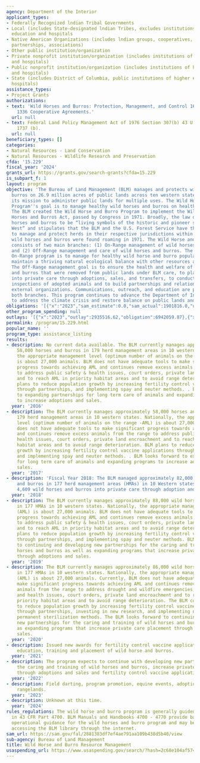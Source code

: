 ```yaml
---
agency: Department of the Interior
applicant_types:
- Federally Recognized lndian Tribal Governments
- Local (includes State-designated lndian Tribes, excludes institutions of higher
  education and hospitals
- Native American Organizations (includes lndian groups, cooperatives, corporations,
  partnerships, associations)
- Other public institution/organization
- Private nonprofit institution/organization (includes institutions of higher education
  and hospitals)
- Public nonprofit institution/organization (includes institutions of higher education
  and hospitals)
- State (includes District of Columbia, public institutions of higher education and
  hospitals)
assistance_types:
- Project Grants
authorizations:
- text: 'Wild Horses and Burros: Protection, Management, and Control 16 U.S.C. &sect;
    1336 Cooperative Agreements.'
  url: null
- text: Federal Land Policy Management Act of 1976 Section 307(b) 43 U.S.C. &sect;
    1737 (b).
  url: null
beneficiary_types: []
categories:
- Natural Resources - Land Conservation
- Natural Resources - Wildlife Research and Preservation
cfda: '15.229'
fiscal_year: '2024'
grants_url: https://grants.gov/search-grants?cfda=15.229
is_subpart_f: 1
layout: program
objective: 'The Bureau of Land Management (BLM) manages and protects wild horses and
  burros on 26.9 million acres of public lands across ten western states as part of
  its mission to administer public lands for multiple uses. The Wild Horse and Burro
  Program''s goal is to manage healthy wild horses and burros on healthy public rangelands.
  The BLM created the Wild Horse and Burro Program to implement the Wild-Free Roaming
  Horses and Burros Act, passed by Congress in 1971. Broadly, the law declares wild
  horses and burros to be “living symbols of the historic and pioneer spirit of the
  West” and stipulates that the BLM and the U.S. Forest Service have the responsibility
  to manage and protect herds in their respective jurisdictions within areas where
  wild horses and burros were found roaming in 1971. The Wild Horse and Burro Program
  consists of two main branches: (1) On-Range management of wild horses and burros,
  and (2) Off-Range management and care of wild horses and burros. The goal of the
  On-Range program is to manage for healthy wild horse and burro populations and to
  maintain a thriving natural ecological balance with other resources and land uses.
  The Off-Range management goal is to ensure the health and welfare of wild horses
  and burros that were removed from public lands under BLM care, to place animals
  into private care through adoptions, sales, and transfers, to conduct compliance
  inspections of adopted animals and to build partnerships and relationships with
  external organizations. Communications, outreach, and education are priorities of
  both branches. This program continues to advance the Department of Interior''s priorities
  to address the climate crisis and restore balance on public lands and waters.'
obligations: '[{"x":"2023","sam_estimate":0.0,"sam_actual":1901816.0,"usa_spending_actual":1825314.86},{"x":"2024","sam_estimate":0.0,"sam_actual":9009302.0,"usa_spending_actual":8960408.98},{"x":"2025","sam_estimate":0.0,"sam_actual":1000000.0,"usa_spending_actual":0.0}]'
other_program_spending: null
outlays: '[{"x":"2023","outlay":2935516.62,"obligation":6942059.87},{"x":"2024","outlay":0.0,"obligation":3725234.53},{"x":"2025","outlay":0.0,"obligation":0.0}]'
permalink: /program/15.229.html
popular_name: ''
program_type: assistance_listing
results:
- description: No current data available. The BLM currently manages approximately
    58,000 horses and burros in 179 herd management areas in 10 western states. Nationally,
    the appropriate management level (optimum number of animals on the range -AML)
    is about 27,000 animals. BLM does not have adequate tools to make significant
    progress towards achieving AML and continues remove excess animals from the range
    to address public safety & health issues, court orders, private land encroachment
    and to reach AML in priority habitat areas and to avoid range deterioration. BLM
    plans to reduce population growth by increasing fertility control vaccine applications
    through partnerships, and implementing spay and neuter methods. . BLM looks forward
    to expanding partnerships for long term care of animals and expanding programs
    to increase adoptions and sales.
  year: '2016'
- description: The BLM currently manages approximately 58,000 horses and burros in
    179 herd management areas in 10 western states. Nationally, the appropriate management
    level (optimum number of animals on the range -AML) is about 27,000 animals. BLM
    does not have adequate tools to make significant progress towards achieving AML
    and continues remove excess animals from the range to address public safety &
    health issues, court orders, private land encroachment and to reach AML in priority
    habitat areas and to avoid range deterioration. BLM plans to reduce population
    growth by increasing fertility control vaccine applications through partnerships,
    and implementing spay and neuter methods. . BLM looks forward to expanding partnerships
    for long term care of animals and expanding programs to increase adoptions and
    sales.
  year: '2017'
- description: 'Fiscal Year 2018: The BLM managed approximately 82,000 wild horses
    and burros in 177 herd management areas (HMAs) in 10 Western states and placed
    4,609 wild horses and burros into private care through adoption and sales Nationwide.'
  year: '2018'
- description: The BLM currently manages approximately 88,000 wild horses and burros
    in 177 HMAs in 10 western states. Nationally, the appropriate management level
    (AML) is about 27,000 animals. BLM does not have adequate tools to make significant
    progress towards achieving AML and continues remove excess animals from the range
    to address public safety & health issues, court orders, private land encroachment
    and to reach AML in priority habitat areas and to avoid range deterioration. BLM
    plans to reduce population growth by increasing fertility control vaccine applications
    through partnerships, and implementing spay and neuter methods. BLM looks forward
    to continuing and developing new partnerships for the caring and training of wild
    horses and burros as well as expanding programs that increase private care placement
    through adoptions and sales.
  year: '2019'
- description: The BLM currently manages approximately 86,000 wild horses and burros
    in 177 HMAs in 10 western states. Nationally, the appropriate management level
    (AML) is about 27,000 animals. Currently, BLM does not have adequate tools to
    make significant progress towards achieving AML and continues removing excess
    animals from the range to address drought and wildfire emergencies, public safety
    and health issues, court orders, private land encroachment and to reach AML in
    priority habitat areas and to avoid range deterioration. The BLM continues efforts
    to reduce population growth by increasing fertility control vaccine applications
    through partnerships, investing in new research, and implementing non-surgical,
    permanent sterilization methods. The BLM looks forward to continuing and developing
    new partnerships for the caring and training of wild horses and burros as well
    as expanding programs that increase private care placement through adoptions and
    sales.
  year: '2020'
- description: Issued new awards for fertility control vaccine applications, public
    education, training and placement of wild horse and burros.
  year: '2021'
- description: The program expects to continue with developing new partnerships for
    the caring and training of wild horses and burros, increase private care placement
    through adoptions and sales and fertility control vaccine applications.
  year: '2022'
- description: Field darting, program promotion, equine events, adoptions, healthy
    rangelands.
  year: '2023'
- description: Unknown at this time.
  year: '2024'
rules_regulations: The wild horse and burro program is generally guided by provisions
  in 43 CFR Part 4700. BLM Manuals and Handbooks 4700 - 4770 provide basic program
  operational guidance for the wild horses and burro program and may be obtained by
  accessing the BLM library through the internet.
sam_url: https://sam.gov/fal/2881383df7ef4ae791aa109b438d5b40/view
sub-agency: Bureau of Land Management
title: Wild Horse and Burro Resource Management
usaspending_url: https://www.usaspending.gov/search/?hash=2c68e104af5745dfe270f16e31c744d0
---
```

